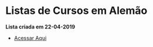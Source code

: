 # Listas de Cursos em Alemão

**Lista criada em 22-04-2019**
  - [Acessar Aqui](https://github.com/ProgramacaoPratica/CursosUdemy/blob/master/Cursos%20em%20Alem%C3%A3o/1%20-%20Lista%20-%2022-04-2019.md)
